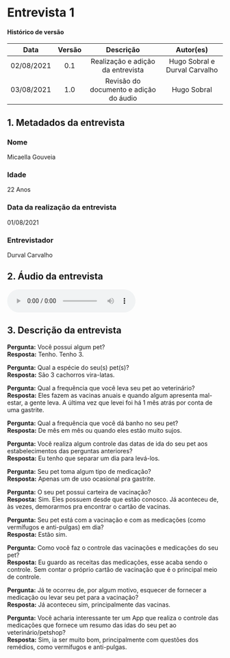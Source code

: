 # Entrevista 1

#### Histórico de versão
|    Data    | Versão | Descrição            |    Autor(es)    |
| :--------: | :----: | :------------------: | :-------------: |
| 02/08/2021 |  0.1   | Realização e adição da entrevista | Hugo Sobral e Durval Carvalho |
| 03/08/2021 |  1.0   | Revisão do documento e adição do áudio | Hugo Sobral |

## 1. Metadados da entrevista
### Nome
Micaella Gouveia

### Idade
22 Anos

### Data da realização da entrevista
01/08/2021

### Entrevistador
Durval Carvalho

## 2. Áudio da entrevista
<audio controls>
  <source src="../assets/pages/entrevistas/entrevista-com-a-micaella-01-08-2021.aac" type="audio/mpeg">
</audio>

## 3. Descrição da entrevista

**Pergunta:** Você possui algum pet?<br/>
**Resposta:** Tenho. Tenho 3.

**Pergunta:** Qual a espécie do seu(s) pet(s)?<br/>
**Resposta:** São 3 cachorros vira-latas.

**Pergunta:** Qual a frequência que você leva seu pet ao veterinário?<br/>
**Resposta:** Eles fazem as vacinas anuais e quando algum apresenta mal-estar, a gente leva. A última vez que levei foi há 1 mês atrás por conta de uma gastrite.

**Pergunta:** Qual a frequência que você dá banho no seu pet?<br/>
**Resposta:** De mês em mês ou quando eles estão muito sujos.

**Pergunta:** Você realiza algum controle das datas de ida do seu pet aos estabelecimentos das perguntas anteriores?<br/>
**Resposta:** Eu tenho que separar um dia para levá-los.

**Pergunta:** Seu pet toma algum tipo de medicação?<br/>
**Resposta:** Apenas um de uso ocasional pra gastrite.

**Pergunta:** O seu pet possui carteira de vacinação?<br/>
**Resposta:** Sim. Eles possuem desde que estão conosco. Já aconteceu de, às vezes, demorarmos pra encontrar o cartão de vacinas.

**Pergunta:** Seu pet está com a vacinação e com as medicações (como vermífugos e anti-pulgas) em dia?<br/>
**Resposta:** Estão sim.

**Pergunta:** Como você faz o controle das vacinações e medicações do seu pet?<br/>
**Resposta:** Eu guardo as receitas das medicações, esse acaba sendo o controle. Sem contar o próprio cartão de vacinação que é o principal meio de controle.

**Pergunta:** Já te ocorreu de, por algum motivo, esquecer de fornecer a medicação ou levar seu pet para a vacinação?<br/>
**Resposta:** Já aconteceu sim, principalmente das vacinas.

**Pergunta:** Você acharia interessante ter um App que realiza o controle das medicações que fornece um resumo das idas do seu pet ao veterinário/petshop?<br/>
**Resposta:** Sim, ia ser muito bom, principalmente com questões dos remédios, como vermífugos e anti-pulgas.

